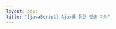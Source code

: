 ```yaml
---
layout: post
title: "[javaScript] Ajax를 통한 댓글 처리"
---
```


####


<script>
	var bIdx='${board.bIdx}'; 
	 
	$('[name=commentsInsertBtn]').click(function(){ 
	    var insertData = $('[name=commentsInsertForm]').serialize();
	    insertComments(insertData); 
	});
 
	//댓글 목록 
	function commentsList(){
	    $.ajax({
	        url : '/board/commentsList.do',
	        type : 'get',
	        data : {'bIdx':bIdx},
	        success : function(data){
	            var a =''; 
	            $.each(data, function(key, value){ 
	                a += '<div class="areaComments" style="border-bottom:1px solid darkgray; margin-bottom: 15px;">';
	                a += '<div class="infoComments'+value.mIdx+'">';
	                a += '<div class="comments-pic"> <img src="/resource/img/profile/user_default.png"> </div><span class="nickname"> '+value.uNickname+'</span>';
	                a += '<a style="float:right" onclick="deleteComments('+value.mIdx+',\''+value.mIdx+'\');"> 삭제 </a> '; 
	                a += '<a style="float:right" onclick="updateComments('+value.mIdx+',\''+value.cContent+'\');"> 수정&nbsp;</a></div>';
	                a += '<div class="commentsContent'+value.mIdx+'"> <p> <span class="regDate">'+value.cRegdate+'</span></p>';
	                a += '<div class="commentsContent'+value.mIdx+'"> <p> '+value.cContent+'</p>';
	                a += '</div></div></div></div>';
	            });
	            $(".commentsList").html(a);
	        }
	    });
	}
	
	
	
	
	
	
	
	
 
	//댓글 등록
	function insertComments(insertData){
	    $.ajax({
	        url : '/board/insertComments.do',
	        type : 'post',
	        data : insertData,
	        success : function(data){
	            if(data == 1) {
	                commentsList();
	                $('[name=cContents]').val('');
	            }
	        }
	    });
	}
	 
	//댓글 수정
	function updateComments(mIdx, cContent){
	    var a ='';
	    
	    a += '<div class="input-group">';
	    a += '<input type="text" class="form-control" name="cContent_'+mIdx+'" value="'+cContent+'"/>';
	    a += '<span class="input-group-btn"><button class="btn btn-default" type="button" onclick="UpdateCommentsProc('+mIdx+');">수정</button> </span>';
	    a += '</div>';
	    
	    $('.commentsContent'+mIdx).html(a);
	}
	 
	//댓글 수정
	function UpdateCommentsProc(mIdx){
	    var updateComments = $('[name=cContent_'+mIdx+']').val();
	    
	    $.ajax({
	        url : '/board/updateComments.do',
	        type : 'post',
	        data : {'cContent' : updateComments, 'mIdx' : mIdx},
	        success : function(data){
	            if(data == 1) commentsList(bIdx);
	        }
	    });
	}
	 
	//댓글 삭제 
	function deleteComments(mIdx){
	    $.ajax({
	        url : '/board/deleteComments.do?mIdx='+ mIdx,
	        type : 'post',
	        success : function(data){
	            if(data == 1) commentsList(bIdx); 
	        }
	    });
	}


